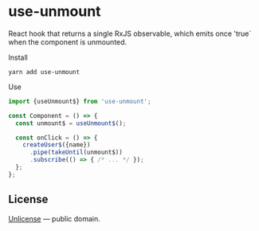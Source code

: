 # use-unmount

React hook that returns a single RxJS observable, which emits once 'true` when
the component is unmounted.

Install

```
yarn add use-unmount
```

Use

```js
import {useUnmount$} from 'use-unmount';

const Component = () => {
  const unmount$ = useUnmount$();

  const onClick = () => {
    createUser$({name})
      .pipe(takeUntil(unmount$))
      .subscribe(() => { /* ... */ });
  };
};
```



## License

[Unlicense](LICENSE) &mdash; public domain.
